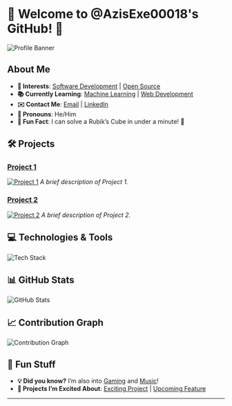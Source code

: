 # 🌟 Welcome to @AzisExe00018's GitHub! 🌟

![Profile Banner](https://via.placeholder.com/1200x300?text=Welcome+to+My+GitHub+Profile) <!-- Ganti dengan URL banner profil Anda -->

## About Me
- **🔭 Interests**: [Software Development](https://example.com) | [Open Source](https://example.com)
- **📚 Currently Learning**: [Machine Learning](https://example.com) | [Web Development](https://example.com)
- **✉️ Contact Me**: [Email](mailto:azis@example.com) | [LinkedIn](https://linkedin.com/in/yourprofile)
- **🌈 Pronouns**: He/Him
- **🎲 Fun Fact**: I can solve a Rubik’s Cube in under a minute! 🧩

## 🛠️ Projects
### [Project 1](link-to-project)
[![Project 1](https://via.placeholder.com/300x200?text=Project+1)](link-to-project)
_A brief description of Project 1._

### [Project 2](link-to-project)
[![Project 2](https://via.placeholder.com/300x200?text=Project+2)](link-to-project)
_A brief description of Project 2._

## 💻 Technologies & Tools
![Tech Stack](https://via.placeholder.com/600x100?text=Tech+Stack) <!-- Ganti dengan gambar stack teknologi Anda -->

## 📊 GitHub Stats
![GitHub Stats](https://github-readme-stats.vercel.app/api?username=AzisExe00018&show_icons=true&hide_title=true&count_private=true&theme=dark) <!-- Ganti dengan statistik GitHub Anda -->

## 📈 Contribution Graph
![Contribution Graph](https://activity-graph.herokuapp.com/graph?username=AzisExe00018&theme=github) <!-- Ganti dengan grafik kontribusi Anda -->

## 🧩 Fun Stuff
- **💡 Did you know?** I’m also into [Gaming](https://example.com) and [Music](https://example.com)!
- **🚀 Projects I’m Excited About**: [Exciting Project](https://example.com) | [Upcoming Feature](https://example.com)

---

<!---
AzisExe00018/AzisExe00018 is a ✨ special ✨ repository because its `README.md` (this file) appears on your GitHub profile.
You can click the Preview link to take a look at your changes.
--->
